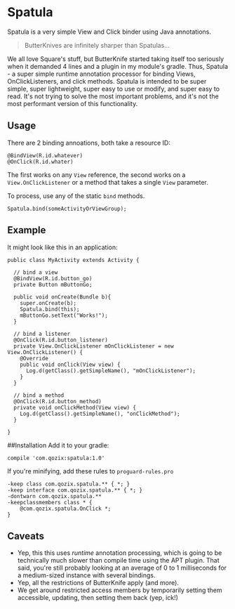 # Spatula
Spatula is a very simple View and Click binder using Java annotations.

> ButterKnives are infinitely sharper than Spatulas...

We all love Square's stuff, but ButterKnife started taking itself too seriously when it demanded 4 lines and a plugin in my module's gradle.  Thus, Spatula - a super simple runtime annotation processor for binding Views, OnClickListeners, and click methods.  Spatula is intended to be super simple, super lightweight, super easy to use or modify, and super easy to read.  It's not trying to solve the most important problems, and it's not the most performant version of this functionality.

## Usage
There are 2 binding annoations, both take a resource ID:
```
@BindView(R.id.whatever)
@OnClick(R.id.whater)
```
The first works on any `View` reference, the second works on a `View.OnClickListener` or a method that takes a single `View` parameter.

To process, use any of the static `bind` methods.
```
Spatula.bind(someActivityOrViewGroup);
```

## Example
It might look like this in an application:
```
public class MyActivity extends Activity {
  
  // bind a view
  @BindView(R.id.button_go)
  private Button mButtonGo;
  
  public void onCreate(Bundle b){
    super.onCreate(b);
    Spatula.bind(this);
    mButtonGo.setText("Works!");
  }
  
  // bind a listener
  @OnClick(R.id.button_listener)
  private View.OnClickListener mOnClickListener = new View.OnClickListener() {
    @Override
    public void onClick(View view) {
      Log.d(getClass().getSimpleName(), "mOnClickListener");
    }
  }
  
  // bind a method
  @OnClick(R.id.button_method)
  private void onClickMethod(View view) {
    Log.d(getClass().getSimpleName(), "onClickMethod");
  }
  
}
```

##Installation
Add it to your gradle:
```
compile 'com.qozix:spatula:1.0'
```

If you're minifying, add these rules to `proguard-rules.pro`
```
-keep class com.qozix.spatula.** { *; }
-keep interface com.qozix.spatula.** { *; }
-dontwarn com.qozix.spatula.**
-keepclassmembers class * {
    @com.qozix.spatula.OnClick *;
}
```

## Caveats
- Yep, this this uses _runtime_ annotation processing, which is going to be technically much slower than compile time using the APT plugin.  That said, you're still probably looking at an average of 0 to 1 milliseconds for a medium-sized instance with several bindings.
- Yep, all the restrictions of ButterKnife apply (and more).
- We get around restricted access members by temporarily setting them accessible, updating, then setting them back (yep, ick!)
